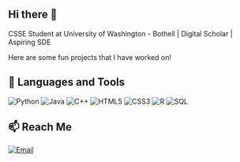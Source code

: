 ## Hi there 👋
CSSE Student at University of Washington - Bothell | Digital Scholar | Aspiring SDE

Here are some fun projects that I have worked on!

## 📕 Languages and Tools
![Python](https://img.shields.io/badge/-Python-3776AB?logo=python&logoColor=white)
![Java](https://img.shields.io/badge/-Java-007396?logo=java&logoColor=white)
![C++](https://img.shields.io/badge/-C++-00599C?logo=c%2B%2B&logoColor=white)
![HTML5](https://img.shields.io/badge/-HTML5-E34F26?logo=html5&logoColor=white)
![CSS3](https://img.shields.io/badge/-CSS3-1572B6?logo=css3&logoColor=white)
![R](https://img.shields.io/badge/-R-276DC3?logo=r&logoColor=white)
![SQL](https://img.shields.io/badge/-SQL-4479A1?logo=postgresql&logoColor=white)

## 📫 Reach Me
[![Email](https://img.shields.io/badge/-aryank09mail@gmail.com-D14836?logo=gmail&logoColor=white)](mailto:lazjosh@uw.edu)
